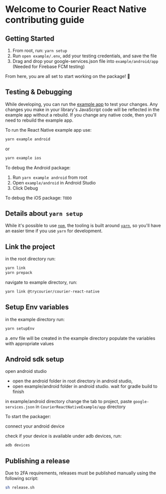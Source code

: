 # Welcome to Courier React Native contributing guide

## Getting Started

1. From root, run: `yarn setup`
2. Run `open example/.env`, add your testing credentials, and save the file
3. Drag and drop your google-services.json file into `example/android/app` (Needed for Firebase FCM testing)

From here, you are all set to start working on the package! 🙌

## Testing & Debugging

While developing, you can run the [example app](/example/) to test your changes. Any changes you make in your library's JavaScript code will be reflected in the example app without a rebuild. If you change any native code, then you'll need to rebuild the example app.

To run the React Native example app use:

```sh
yarn example android
```
or
```sh
yarn example ios
```

To debug the Android package:
1. Run `yarn example android` from root
2. Open `example/android` in Android Studio
3. Click Debug

To debug the iOS package:
`TODO`

## Details about `yarn setup`

While it's possible to use [`npm`](https://github.com/npm/cli), the tooling is built around [`yarn`](https://classic.yarnpkg.com/), so you'll have an easier time if you use `yarn` for development.

## Link the project

in the root directory run:

```sh
yarn link
yarn prepack
```

navigate to example directory, run:

```sh
yarn link @trycourier/courier-react-native
```

## Setup Env variables

in the example directory run:

```sh
yarn setupEnv
```

a .env file will be created in the example directory
populate the variables with appropriate values

## Android sdk setup

open android studio

- open the android folder in root directory in android studio,
- open example/android folder in android studio. wait for gradle build to finish

in example/android directory change the tab to project, paste
`google-services.json` in `CourierReactNativeExample/app` directory

To start the packager:

connect your android device

check if your device is available under adb devices, run:

```sh
adb devices
```

## Publishing a release

Due to 2FA requirements, releases must be published manually using the following script:

```sh
sh release.sh
```